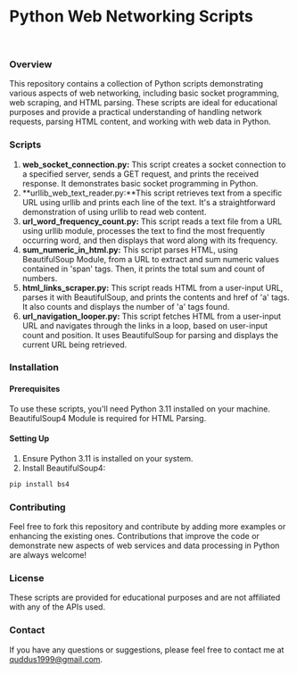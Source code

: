 # Python Web Networking Scripts

<br>

### Overview
This repository contains a collection of Python scripts demonstrating various aspects of web networking, including basic socket programming, web scraping, and HTML parsing. These scripts are ideal for educational purposes and provide a practical understanding of handling network requests, parsing HTML content, and working with web data in Python.

### Scripts
1. **web_socket_connection.py:** This script creates a socket connection to a specified server, sends a GET request, and prints the received response. It demonstrates basic socket programming in Python.
2. **urllib_web_text_reader.py:**This script retrieves text from a specific URL using urllib and prints each line of the text. It's a straightforward demonstration of using urllib to read web content.
3. **url_word_frequency_count.py:** This script reads a text file from a URL using urllib module, processes the text to find the most frequently occurring word, and then displays that word along with its frequency. 
4. **sum_numeric_in_html.py:** This script parses HTML, using BeautifulSoup Module, from a URL to extract and sum numeric values contained in 'span' tags. Then, it prints the total sum and count of numbers.
5. **html_links_scraper.py:** This script reads HTML from a user-input URL, parses it with BeautifulSoup, and prints the contents and href of 'a' tags. It also counts and displays the number of 'a' tags found.
6. **url_navigation_looper.py:** This script fetches HTML from a user-input URL and navigates through the links in a loop, based on user-input count and position. It uses BeautifulSoup for parsing and displays the current URL being retrieved.

### Installation
#### Prerequisites 
To use these scripts, you'll need Python 3.11 installed on your machine. BeautifulSoup4 Module is required for HTML Parsing.

#### Setting Up
1. Ensure Python 3.11 is installed on your system.
2. Install BeautifulSoup4:

```bash
pip install bs4
```

### Contributing
Feel free to fork this repository and contribute by adding more examples or enhancing the existing ones. Contributions that improve the code or demonstrate new aspects of web services and data processing in Python are always welcome!

### License
These scripts are provided for educational purposes and are not affiliated with any of the APIs used.

### Contact
If you have any questions or suggestions, please feel free to contact me at quddus1999@gmail.com.
